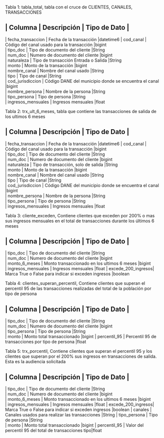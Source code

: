 Tabla 1: tabla_total, tabla con el cruce de CLIENTES, CANALES, TRANSACCIONES

|      Columna       |                  Descripción                          | Tipo de Dato |
------------------------------------------------------------------------------------------------
| fecha_transaccion  | Fecha de la transacción                               |datetime6
| cod_canal          | Código del canal usado para la transacción            |bigint       
| tipo_doc           | Tipo de documento del cliente                         |String       
| num_doc            | Numero de documento del cliente                       |bigint        
| naturaleza         | Tipo de transacción Entrada o Salida                  |String       
| monto              | Monto de la transacción                               |bigint         
| nombre_canal       | Nombre del canal usado                                |String       
| tipo               | Tipo de canal                                         |String       
| cod_jurisdiccion   | Código DANE del municipio donde se encuentra el canal |bigint         
| nombre_persona     | Nombre de la persona                                  |String       
| tipo_persona       | Tipo de persona                                       |String       
| ingresos_mensuales | Ingresos mensuales                                    |float

Tabla 2: trx_ult_6_meses, tabla que contiene las transacciones de salida de los ultimos 6 meses 

|      Columna       |                  Descripción                          | Tipo de Dato |
------------------------------------------------------------------------------------------------
| fecha_transaccion  | Fecha de la transacción                               |datetime6
| cod_canal          | Código del canal usado para la transacción            |bigint       
| tipo_doc           | Tipo de documento del cliente                         |String       
| num_doc            | Numero de documento del cliente                       |bigint        
| naturaleza         | Tipo de transacción, solo de salida                   |String       
| monto              | Monto de la transacción                               |bigint         
| nombre_canal       | Nombre del canal usado                                |String       
| tipo               | Tipo de canal                                         |String       
| cod_jurisdiccion   | Código DANE del municipio donde se encuentra el canal |bigint         
| nombre_persona     | Nombre de la persona                                  |String       
| tipo_persona       | Tipo de persona                                       |String       
| ingresos_mensuales | Ingresos mensuales                                    |float

Tabla 3: cliente_exceden, Contiene clientes que exceden por 200% o mas sus ingresos mensuales en el total de transacciones durante los últimos 6 meses 

|      Columna       |                  Descripción                          | Tipo de Dato |
------------------------------------------------------------------------------------------------     
| tipo_doc           | Tipo de documento del cliente                         |String       
| num_doc            | Numero de documento del cliente                       |bigint             
| monto_6_meses      | Monto transaccionado en los ultimos 6 meses           |bigint               
| ingresos_mensuales | Ingresos mensuales                                    |float
| excede_200_ingresos| Marca True o False para indicar si exceden ingresos   |boolean

Tabla 4: clientes_superan_percentil, Contiene clientes que superan el percentil 95 de las transacciones realizadas del total de la población por tipo de persona

|      Columna       |                  Descripción                          | Tipo de Dato |
------------------------------------------------------------------------------------------------     
| tipo_doc           | Tipo de documento del cliente                         |String       
| num_doc            | Numero de documento del cliente                       |bigint             
| tipo_persona       | Tipo de persona                                       |String                 
| monto              | Monto total transaccionado                            |bigint
| percentil_95       | Percentil 95 de transacciones por tipo de persona     |float

Tabla 5: trx_porcentil, Contiene clientes que superan el percentil 95 y los clientes que superan por el 200% sus ingresos en transacciones de salida. Esta es la audiencia solicitada

|      Columna       |                  Descripción                          | Tipo de Dato |
------------------------------------------------------------------------------------------------     
| tipo_doc           | Tipo de documento del cliente                         |String       
| num_doc            | Numero de documento del cliente                       |bigint             
| monto_6_meses      | Monto transaccionado en los ultimos 6 meses           |bigint               
| ingresos_mensuales | Ingresos mensuales                                    |float
| excede_200_ingresos| Marca True o False para indicar si exceden ingresos   |boolean
| canales            | Canales usados para realizar las transacciones        |String
| tipo_persona       | Tipo de persona                                       |String  
| monto              | Monto total transaccionado                            |bigint
| percentil_95       | Valor del percentil 95 del total de transacciones tipo|float



